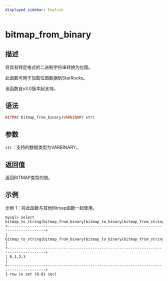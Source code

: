 ```yaml
---
displayed_sidebar: English
---
```


# bitmap_from_binary

## 描述

将具有特定格式的二进制字符串转换为位图。

此函数可用于加载位图数据到StarRocks。

该函数自v3.0版本起支持。

## 语法

```Haskell
BITMAP bitmap_from_binary(VARBINARY str)
```

## 参数

`str`：支持的数据类型为VARBINARY。

## 返回值

返回BITMAP类型的值。

## 示例

示例 1：将此函数与其他Bitmap函数一起使用。

```Plain
mysql> select bitmap_to_string(bitmap_from_binary(bitmap_to_binary(bitmap_from_string("0,1,2,3"))));
+---------------------------------------------------------------------------------------+
| bitmap_to_string(bitmap_from_binary(bitmap_to_binary(bitmap_from_string('0,1,2,3')))) |
+---------------------------------------------------------------------------------------+
| 0,1,2,3                                                                               |
+---------------------------------------------------------------------------------------+
1 row in set (0.01 sec)
```